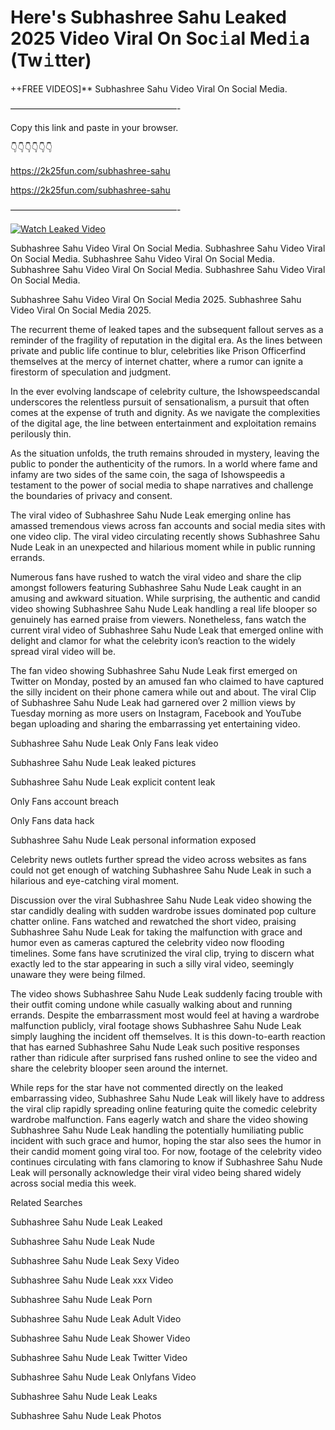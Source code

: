 # Here's Subhashree Sahu Leaked 2025 Video Viral On Soc𝚒al Med𝚒a (Tw𝚒tter)

++FREE VIDEOS]** Subhashree Sahu Video Viral On Social Media.

———————————————————-

Copy this link and paste in your browser.

👇👇👇👇👇👇

https://2k25fun.com/subhashree-sahu

https://2k25fun.com/subhashree-sahu

———————————————————-

[![Watch Leaked Video](https://miro.medium.com/v2/resize:fit:828/format:webp/1*cilzJN44JGOrTw9NJCrNHA.gif "Watch Leaked Video")](https://2k25fun.com/subhashree-sahu)

Subhashree Sahu Video Viral On Social Media. Subhashree Sahu Video Viral On Social Media. Subhashree Sahu Video Viral On Social Media. Subhashree Sahu Video Viral On Social Media. Subhashree Sahu Video Viral On Social Media.

Subhashree Sahu Video Viral On Social Media 2025. Subhashree Sahu Video Viral On Social Media 2025.

The recurrent theme of leaked tapes and the subsequent fallout serves as a reminder of the fragility of reputation in the digital era. As the lines between private and public life continue to blur, celebrities like Prison Officerfind themselves at the mercy of internet chatter, where a rumor can ignite a firestorm of speculation and judgment.

In the ever evolving landscape of celebrity culture, the Ishowspeedscandal underscores the relentless pursuit of sensationalism, a pursuit that often comes at the expense of truth and dignity. As we navigate the complexities of the digital age, the line between entertainment and exploitation remains perilously thin.

As the situation unfolds, the truth remains shrouded in mystery, leaving the public to ponder the authenticity of the rumors. In a world where fame and infamy are two sides of the same coin, the saga of Ishowspeedis a testament to the power of social media to shape narratives and challenge the boundaries of privacy and consent.

The viral video of Subhashree Sahu Nude Leak emerging online has amassed tremendous views across fan accounts and social media sites with one video clip. The viral video circulating recently shows Subhashree Sahu Nude Leak in an unexpected and hilarious moment while in public running errands.

Numerous fans have rushed to watch the viral video and share the clip amongst followers featuring Subhashree Sahu Nude Leak caught in an amusing and awkward situation. While surprising, the authentic and candid video showing Subhashree Sahu Nude Leak handling a real life blooper so genuinely has earned praise from viewers. Nonetheless, fans watch the current viral video of Subhashree Sahu Nude Leak that emerged online with delight and clamor for what the celebrity icon’s reaction to the widely spread viral video will be.

The fan video showing Subhashree Sahu Nude Leak first emerged on Twitter on Monday, posted by an amused fan who claimed to have captured the silly incident on their phone camera while out and about. The viral Clip of Subhashree Sahu Nude Leak had garnered over 2 million views by Tuesday morning as more users on Instagram, Facebook and YouTube began uploading and sharing the embarrassing yet entertaining video.

Subhashree Sahu Nude Leak Only Fans leak video

Subhashree Sahu Nude Leak leaked pictures

Subhashree Sahu Nude Leak explicit content leak

Only Fans account breach

Only Fans data hack

Subhashree Sahu Nude Leak personal information exposed

Celebrity news outlets further spread the video across websites as fans could not get enough of watching Subhashree Sahu Nude Leak in such a hilarious and eye-catching viral moment.

Discussion over the viral Subhashree Sahu Nude Leak video showing the star candidly dealing with sudden wardrobe issues dominated pop culture chatter online. Fans watched and rewatched the short video, praising Subhashree Sahu Nude Leak for taking the malfunction with grace and humor even as cameras captured the celebrity video now flooding timelines. Some fans have scrutinized the viral clip, trying to discern what exactly led to the star appearing in such a silly viral video, seemingly unaware they were being filmed.

The video shows Subhashree Sahu Nude Leak suddenly facing trouble with their outfit coming undone while casually walking about and running errands. Despite the embarrassment most would feel at having a wardrobe malfunction publicly, viral footage shows Subhashree Sahu Nude Leak simply laughing the incident off themselves. It is this down-to-earth reaction that has earned Subhashree Sahu Nude Leak such positive responses rather than ridicule after surprised fans rushed online to see the video and share the celebrity blooper seen around the internet.

While reps for the star have not commented directly on the leaked embarrassing video, Subhashree Sahu Nude Leak will likely have to address the viral clip rapidly spreading online featuring quite the comedic celebrity wardrobe malfunction. Fans eagerly watch and share the video showing Subhashree Sahu Nude Leak handling the potentially humiliating public incident with such grace and humor, hoping the star also sees the humor in their candid moment going viral too. For now, footage of the celebrity video continues circulating with fans clamoring to know if Subhashree Sahu Nude Leak will personally acknowledge their viral video being shared widely across social media this week.

Related Searches

Subhashree Sahu Nude Leak Leaked

Subhashree Sahu Nude Leak Nude

Subhashree Sahu Nude Leak Sexy Video

Subhashree Sahu Nude Leak xxx Video

Subhashree Sahu Nude Leak Porn

Subhashree Sahu Nude Leak Adult Video

Subhashree Sahu Nude Leak Shower Video

Subhashree Sahu Nude Leak Twitter Video

Subhashree Sahu Nude Leak Onlyfans Video

Subhashree Sahu Nude Leak Leaks

Subhashree Sahu Nude Leak Photos